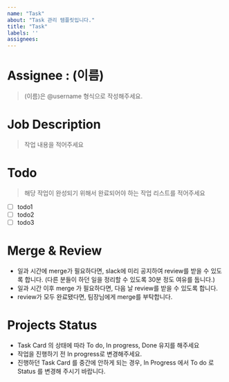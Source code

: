 ```yaml
---
name: "Task"
about: "Task 관리 템플릿입니다."
title: "Task"
labels: ''
assignees: 
---
```


# Assignee : (이름)
> (이름)은 @username 형식으로 작성해주세요.

# Job Description
> 작업 내용을 적어주세요



# Todo
> 해당 작업이 완성되기 위해서 완료되어야 하는 작업 리스트를 적어주세요

- [ ] todo1
- [ ] todo2
- [ ] todo3

# Merge & Review

- 일과 시간에 merge가 필요하다면, slack에 미리 공지하여 review를 받을 수 있도록 합니다. (다른 분들이 하던 일을 정리할 수 있도록 30분 정도 여유를 둡니다.)
- 일과 시간 이후 merge 가 필요하다면, 다음 날 review를 받을 수 있도록 합니다.
- review가 모두 완료됐다면, 팀장님에게 merge를 부탁합니다.

# Projects Status

- Task Card 의 상태에 따라 To do, In progress, Done 유지를 해주세요
- 작업을 진행하기 전 In progress로 변경해주세요.
- 진행하던 Task Card 를 중간에 안하게 되는 경우, In Progress 에서 To do 로 Status 를 변경해 주시기 바랍니다.
